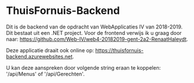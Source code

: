 # ThuisFornuis-Backend
Dit is de backend van de opdracht van WebApplicaties IV van 2018-2019.
Dit bestaat uit een .NET project.
Voor de frontend verwijs ik u graag door naar: https://github.com/Web-IV/web4-20182019-gent-2a2-RenaatHaleydt.

Deze applicatie draait ook online op: https://thuisfornuis-backend.azurewebsites.net.

U kan deze aanspreken door volgende string eraan te koppelen: '/api/Menus' of '/api/Gerechten'.
